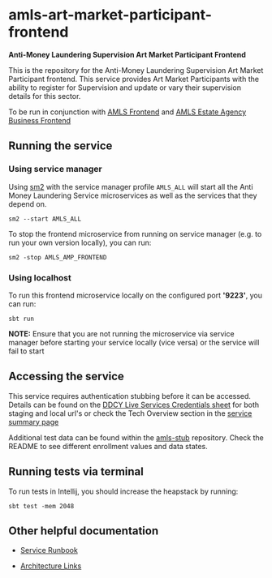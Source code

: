 amls-art-market-participant-frontend
=========================================

**Anti-Money Laundering Supervision Art Market Participant Frontend**

This is the repository for the Anti-Money Laundering Supervision Art Market Participant frontend. This service provides Art Market Participants with the ability to register for Supervision and update or vary their supervision details for this sector.

To be run in conjunction with [AMLS Frontend](https://github.com/hmrc/amls-frontend) and [AMLS Estate Agency Business Frontend](https://github.com/hmrc/amls-estate-agency-business-frontend)

## Running the service

### Using service manager

Using [sm2](https://github.com/hmrc/sm2)
with the service manager profile `AMLS_ALL` will start
all the Anti Money Laundering Service microservices as well as the services
that they depend on.

```
sm2 --start AMLS_ALL
```

To stop the frontend microservice from running on service manager (e.g. to run your own version locally), you can run:

```
sm2 -stop AMLS_AMP_FRONTEND
```

### Using localhost

To run this frontend microservice locally on the configured port **'9223'**, you can run:

```
sbt run 
```

**NOTE:** Ensure that you are not running the microservice via service manager before starting your service locally (vice versa) or the service will fail to start


## Accessing the service

This service requires authentication stubbing before it can be accessed. Details can be found on the
[DDCY Live Services Credentials sheet](https://docs.google.com/spreadsheets/d/1ecLTROmzZtv97jxM-5LgoujinGxmDoAuZauu2tFoAVU/edit?gid=1186990023#gid=1186990023)
for both staging and local url's or check the Tech Overview section in the
[service summary page ](https://confluence.tools.tax.service.gov.uk/display/ELSY/AMLS+Service+Summary)

Additional test data can be found within the [amls-stub](https://github.com/hmrc/amls-stub) repository. Check the README to see different enrollment values and data states.


## Running tests via terminal

To run tests in Intellij, you should increase the heapstack by running:

```
sbt test -mem 2048
```

## Other helpful documentation

* [Service Runbook](https://confluence.tools.tax.service.gov.uk/display/ELSY/Anti+Money+Laundering+Supervision+%28AMLS%29+Runbook)

* [Architecture Links](https://confluence.tools.tax.service.gov.uk/display/ELSY/AMLS+Architecture)
